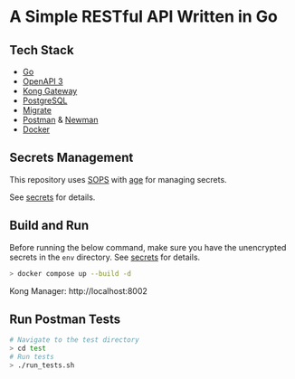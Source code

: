 # A Simple RESTful API Written in Go

## Tech Stack

- [Go](https://go.dev/)
- [OpenAPI 3](https://www.openapis.org/)
- [Kong Gateway](https://konghq.com/kong/)
- [PostgreSQL](https://www.postgresql.org/)
- [Migrate](https://github.com/golang-migrate/migrate)
- [Postman](https://www.postman.com/) & [Newman](https://www.npmjs.com/package/newman)
- [Docker](https://www.docker.com/)

## Secrets Management

This repository uses [SOPS](https://github.com/mozilla/sops) with [age](https://github.com/mozilla/sops#encrypting-using-age) for managing secrets.

See [secrets](secrets/) for details.

## Build and Run

Before running the below command, make sure you have the unencrypted secrets in the `env` directory. See [secrets](secrets/) for details.

```bash
> docker compose up --build -d
```

Kong Manager: http://localhost:8002

## Run Postman Tests

```bash
# Navigate to the test directory
> cd test
# Run tests
> ./run_tests.sh
```
